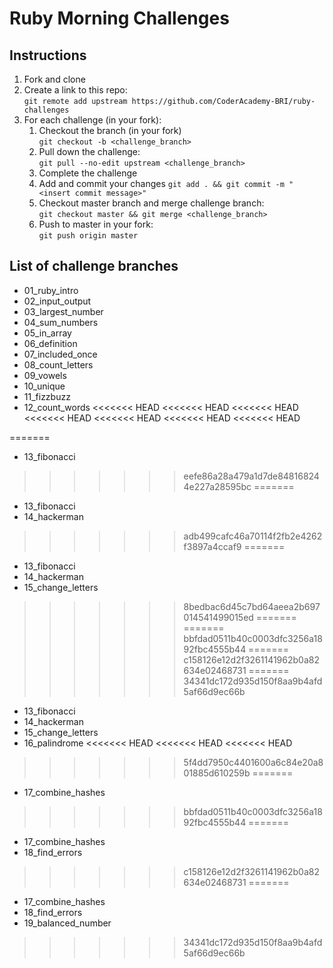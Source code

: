 # Ruby Morning Challenges

## Instructions
1. Fork and clone
2. Create a link to this repo: <br/>
   `git remote add upstream https://github.com/CoderAcademy-BRI/ruby-challenges`
3. For each challenge (in your fork):
    1. Checkout the branch (in your fork)<br/>
     `git checkout -b <challenge_branch>`
    3. Pull down the challenge: <br/>
     `git pull --no-edit upstream <challenge_branch>`
    4. Complete the challenge
    5. Add and commit your changes
    `git add . && git commit -m "<insert commit message>"`
    6. Checkout master branch and merge challenge branch:<br/>
    `git checkout master && git merge <challenge_branch>`
    7. Push to master in your fork:<br/>
     `git push origin master`

## List of challenge branches
* 01_ruby_intro
* 02_input_output
* 03_largest_number
* 04_sum_numbers
* 05_in_array
* 06_definition
* 07_included_once
* 08_count_letters
* 09_vowels
* 10_unique
* 11_fizzbuzz
* 12_count_words
<<<<<<< HEAD
<<<<<<< HEAD
<<<<<<< HEAD
<<<<<<< HEAD
<<<<<<< HEAD
<<<<<<< HEAD
<<<<<<< HEAD

=======
* 13_fibonacci
>>>>>>> eefe86a28a479a1d7de848168244e227a28595bc
=======
* 13_fibonacci
* 14_hackerman
>>>>>>> adb499cafc46a70114f2fb2e4262f3897a4ccaf9
=======
* 13_fibonacci
* 14_hackerman
* 15_change_letters
>>>>>>> 8bedbac6d45c7bd64aeea2b697014541499015ed
=======
=======
>>>>>>> bbfdad0511b40c0003dfc3256a1892fbc4555b44
=======
>>>>>>> c158126e12d2f3261141962b0a82634e02468731
=======
>>>>>>> 34341dc172d935d150f8aa9b4afd5af66d9ec66b
* 13_fibonacci
* 14_hackerman
* 15_change_letters
* 16_palindrome
<<<<<<< HEAD
<<<<<<< HEAD
<<<<<<< HEAD
>>>>>>> 5f4dd7950c4401600a6c84e20a801885d610259b
=======
* 17_combine_hashes
>>>>>>> bbfdad0511b40c0003dfc3256a1892fbc4555b44
=======
* 17_combine_hashes
* 18_find_errors
>>>>>>> c158126e12d2f3261141962b0a82634e02468731
=======
* 17_combine_hashes
* 18_find_errors
* 19_balanced_number
>>>>>>> 34341dc172d935d150f8aa9b4afd5af66d9ec66b
